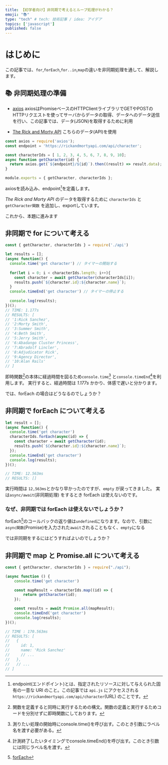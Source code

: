 ```yaml
---
title: 【初学者向け】非同期で考えるとループ処理がわかる？
emoji: "📚"
type: "tech" # tech: 技術記事 / idea: アイデア
topics: ['javascript']
published: false
---
```


# はじめに 
この記事では、`for`,`forEach`,`for..in`,`map`の違いを非同期処理を通して、解説します。   

## 📚 非同期処理の準備
- [axios](https://github.com/axios/axios)
  axiosはPromiseベースのHTTPClientライブラリでGETやPOSTのHTTPリクエストを使ってサーバからデータの取得、データへのデータ送信を行い、この記事では、データ(JSON)を取得するために利用

- [The Rick and Morty API](https://rickandmortyapi.com/)
  こちらのデータ(API)を使用

```javascript:api.js
const axios = require('axios');
const endpoint = 'https://rickandmortyapi.com/api/character';

const characterIds = [ 1, 2, 3, 4, 5, 6, 7, 8, 9, 10];
async function getCharacter(id) {
  return axios.get(`${endpoint}/${id}`).then((result) => result.data);
}

module.exports = { getCharacter, characterIds };
```
axiosを読み込み、endpoint[^1]を定義します。

*The Rick and Morty API* のデータを取得するために `characterIds` と `getCharacter関数` を追加し、exportしています。

[^1]: endpoint(エンドポイント)とは、指定されたリソースに対して与えられた固有の一意な URI のこと。この記事では `api.js` にアクセスされる `https://rickandmortyapi.com/api/character`(URL) のことです。

これから、本題に進みます
## 非同期で for について考える
```javascript:for.js
const { getCharacter, characterIds } = require('./api')

let results = [];
(async function() {
  console.time('get character') // タイマーの開始する
  
  for(let i = 0; i < characterIds.length; i++){
    const character = await getCharacter(characterIds[i]);
    results.push(`${character.id}:${character.name}`);
  }
  console.timeEnd('get character') // タイマーの停止する
  
  console.log(results);
})();
// TIME: 1.177s 
// RESULTS: [
// '1:Rick Sanchez',
// '2:Morty Smith',
// '3:Summer Smith',
// '4:Beth Smith',
// '5:Jerry Smith',
// '6:Abadango Cluster Princess',
// '7:Abradolf Lincler',
// '8:Adjudicator Rick',
// '9:Agency Director',
// '10:Alan Rails'
// ]
```

即時関数[^2]の本体に経過時間を図るため`console.time`[^3] と`console.timeEnd`[^4]を利用します。
実行すると、経過時間は *1.177s* かかり、体感で遅いと分かります。

では、forEach の場合はどうなるのでしょうか？

[^2]: 関数を定義すると同時に実行するための構文。関数の定義と実行するためコードを分別せずに即時関数にしております。
[^3]: 測りたい処理の開始時にconsole.time()を呼び出す。このとき引数にラベル名を渡す必要がある。
[^4]: 計測終了したいタイミングでconsole.timeEnd()を呼び出す。このとき引数には同じラベル名を渡す。

## 非同期で forEach について考える
```javascript:forEach.js
let result = [];
(async function() {
  console.time('get character')
  characterIds.forEach(async(id) => {
    const character = await getCharacter(id);
    results.push(`${character.id}:${character.name}`);
  });
  console.timeEnd('get character')
  console.log(results);
})();

// TIME: 12.563ms 
// RESULTS: []
```

実行時間は `12,563ms`とかなり早かったのですが、`empty` が戻ってきました。
実は`async/await`(非同期処理) をするとき forEach は使えないのです。

### なぜ、非同期では forEach は使えないでしょうか？
forEach[^5]のコールバックの返り値は`undefined`になります。なので、引数に`async関数`(Promise)を入力された`await`されることもなく、`empty`になる

[^5]: [forEach](https://developer.mozilla.org/ja/docs/Web/JavaScript/Reference/Global_Objects/Array/forEach)

では非同期をするにはどうすればよいのでしょうか？

## 非同期で map と Promise.all について考える
```javascript:map.js
const { getCharacter, characterIds } = require("./api");

(async function () {
    console.time('get character')

    const mapResult = characterIds.map((id) => {
        return getCharacter(id);
    });

    const results = await Promise.all(mapResult);
    console.timeEnd('get character')
    console.log(results);
})();

// TIME : 170.563ms 
// RESULTS: [
//   {
//     id: 1,
//     name: 'Rick Sanchez'
//     // ...
//   },
//   // ...
// ]
```